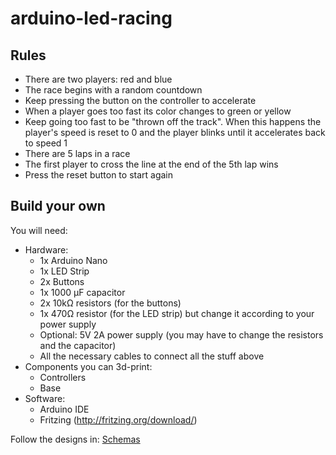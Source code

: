 # arduino-led-racing

## Rules

* There are two players: red and blue
* The race begins with a random countdown
* Keep pressing the button on the controller to accelerate
* When a player goes too fast its color changes to green or yellow
* Keep going too fast to be "thrown off the track". When this happens the player's speed is reset to 0 and the player blinks until it accelerates back to speed 1
* There are 5 laps in a race
* The first player to cross the line at the end of the 5th lap wins
* Press the reset button to start again

## Build your own

You will need:

* Hardware:
  * 1x Arduino Nano
  * 1x LED Strip
  * 2x Buttons
  * 1x 1000 µF capacitor
  * 2x 10kΩ resistors (for the buttons)
  * 1x 470Ω resistor (for the LED strip) but change it according to your power supply
  * Optional: 5V 2A power supply (you may have to change the resistors and the capacitor)
  * All the necessary cables to connect all the stuff above
* Components you can 3d-print:
  * Controllers
  * Base
* Software:
  * Arduino IDE
  * Fritzing (http://fritzing.org/download/)

Follow the designs in: [Schemas](./Schemas)

